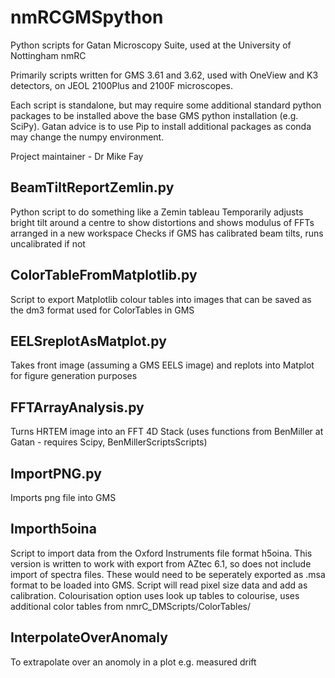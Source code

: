 # nmRCGMSpython

Python scripts for Gatan Microscopy Suite, used at the University of Nottingham nmRC

Primarily scripts written for GMS 3.61 and 3.62, used with OneView and K3 detectors, on JEOL 2100Plus and 2100F microscopes.

Each script is standalone, but may require some additional standard python packages to be installed above the base GMS python installation (e.g. SciPy). Gatan advice is to use Pip to install additional packages as conda may change the numpy environment. 


Project maintainer - Dr Mike Fay

## BeamTiltReportZemlin.py
Python script to do something like a Zemin tableau
Temporarily adjusts bright tilt around a centre to show distortions and shows modulus of FFTs arranged in a new workspace
Checks if GMS has calibrated beam tilts, runs uncalibrated if not

## ColorTableFromMatplotlib.py
Script to export Matplotlib colour tables into images that can be saved as the dm3 format used for ColorTables in GMS

## EELSreplotAsMatplot.py
Takes front image (assuming a GMS EELS image) and replots into Matplot for figure generation purposes

## FFTArrayAnalysis.py
Turns HRTEM image into an FFT 4D Stack (uses functions from BenMiller at Gatan - requires Scipy, BenMillerScriptsScripts)

## ImportPNG.py
Imports png file into GMS 

## Importh5oina
Script to import data from the Oxford Instruments file format h5oina. This version is written to work with export from AZtec 6.1, so does not include import of spectra files. These would need to be seperately exported as .msa format to be loaded into GMS. 
Script will read pixel size data and add as calibration. Colourisation option uses look up tables to colourise, uses additional color tables from nmrC_DMScripts/ColorTables/

## InterpolateOverAnomaly
To extrapolate over an anomoly in a plot e.g. measured drift
